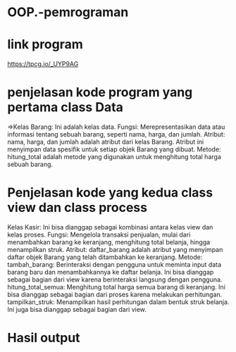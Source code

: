 # OOP.-pemrograman

# link program #

https://tpcg.io/_UYP9AG


# penjelasan kode program yang pertama class Data #
=>Kelas Barang:
Ini adalah kelas data.
Fungsi: Merepresentasikan data atau informasi tentang sebuah barang, seperti nama, harga, dan jumlah.
Atribut: nama, harga, dan jumlah adalah atribut dari kelas Barang. Atribut ini menyimpan data spesifik untuk setiap objek Barang yang dibuat.
Metode: hitung_total adalah metode yang digunakan untuk menghitung total harga sebuah barang.

# Penjelasan kode yang kedua class view dan class process #
Kelas Kasir:
Ini bisa dianggap sebagai kombinasi antara kelas view dan kelas proses.
Fungsi: Mengelola transaksi penjualan, mulai dari menambahkan barang ke keranjang, menghitung total belanja, hingga menampilkan struk.
Atribut: daftar_barang adalah atribut yang menyimpan daftar objek Barang yang telah ditambahkan ke keranjang.
Metode:
tambah_barang: Berinteraksi dengan pengguna untuk meminta input data barang baru dan menambahkannya ke daftar belanja. Ini bisa dianggap sebagai bagian dari view karena berinteraksi langsung dengan pengguna.
hitung_total_semua: Menghitung total harga semua barang di keranjang. Ini bisa dianggap sebagai bagian dari proses karena melakukan perhitungan.
tampilkan_struk: Menampilkan hasil perhitungan dalam bentuk struk belanja. Ini juga bisa dianggap sebagai bagian dari view.

# Hasil output #
